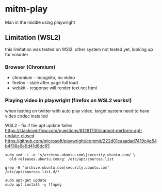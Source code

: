 # mitm-play
Man in the middle using playwright


## Limitation (WSL2)
this limitation was tested on WSl2, other system not tested yet, looking up for volunter

### Browser (Chromium)
- chromium - incognito, no video
- firefox - stale after page full load
- webkit - response will render text not html

### Playing video in playwright (firefox on WSL2 works!)
when testing on twitter with auto play video, target system need to have video codec installed 

WSL2 - fix if the apt update failed <br> 
https://stackoverflow.com/questions/61281700/cannot-perform-apt-update-closed
https://github.com/microsoft/playwright/commit/222d01caaadad7419c4e54b4f36a6e9d41d8dc65
```
sudo sed -i -e 's/archive.ubuntu.com\|security.ubuntu.com/ \
  old-releases.ubuntu.com/g' /etc/apt/sources.list

grep -E 'archive.ubuntu.com|security.ubuntu.com' /etc/apt/sources.list.d/*

sudo apt-get update
sudo apt install -y ffmpeg
```
